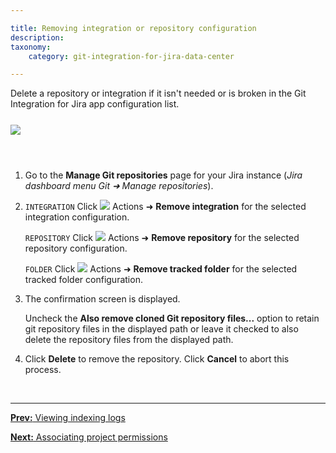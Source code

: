 ```yaml
---

title: Removing integration or repository configuration
description:
taxonomy:
    category: git-integration-for-jira-data-center

---
```


Delete a repository or integration if it isn't needed or is broken in the Git Integration for Jira app configuration list.

<img src='/wp-content/uploads/gij-gitserver-remove-repo.png' style='display:block;margin:25px auto;max-width:100%' />

&nbsp;

1.  Go to the **Manage Git repositories** page for your Jira instance (_Jira dashboard menu Git ➜ Manage repositories_).

2.  `INTEGRATION` Click ![](/wp-content/uploads/actions-icon.png) Actions ➜ **Remove integration** for the selected integration configuration.

    `REPOSITORY` Click ![](/wp-content/uploads/actions-icon.png) Actions ➜ **Remove repository** for the selected repository configuration.

    `FOLDER` Click ![](/wp-content/uploads/actions-icon.png) Actions ➜ **Remove tracked folder** for the selected tracked folder configuration.

3.  The confirmation screen is displayed.

    Uncheck the **Also remove cloned Git repository files...** option to retain git repository files in the displayed path or leave it checked to also delete the repository files from the displayed path.

4.  Click **Delete** to remove the repository. Click **Cancel** to abort this process.

&nbsp;
* * *

[**Prev:** Viewing indexing logs](/git-integration-for-jira-data-center/viewing-indexing-logs-gij-self-managed)

[**Next:** Associating project permissions](/git-integration-for-jira-data-center/associating-project-permissions-gij-self-managed)

